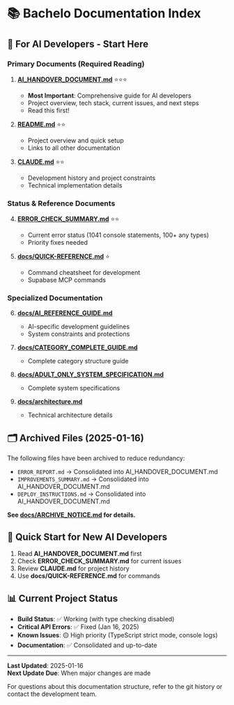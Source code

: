 # 📚 Bachelo Documentation Index

## 🎯 For AI Developers - Start Here

### Primary Documents (Required Reading)
1. **[AI_HANDOVER_DOCUMENT.md](./AI_HANDOVER_DOCUMENT.md)** ⭐⭐⭐
   - **Most Important**: Comprehensive guide for AI developers
   - Project overview, tech stack, current issues, and next steps
   - Read this first!

2. **[README.md](./README.md)** ⭐⭐
   - Project overview and quick setup
   - Links to all other documentation

3. **[CLAUDE.md](./CLAUDE.md)** ⭐⭐
   - Development history and project constraints
   - Technical implementation details

### Status & Reference Documents
4. **[ERROR_CHECK_SUMMARY.md](./ERROR_CHECK_SUMMARY.md)** ⭐⭐
   - Current error status (1041 console statements, 100+ any types)
   - Priority fixes needed

5. **[docs/QUICK-REFERENCE.md](./docs/QUICK-REFERENCE.md)** ⭐
   - Command cheatsheet for development
   - Supabase MCP commands

### Specialized Documentation
6. **[docs/AI_REFERENCE_GUIDE.md](./docs/AI_REFERENCE_GUIDE.md)**
   - AI-specific development guidelines
   - System constraints and protections

7. **[docs/CATEGORY_COMPLETE_GUIDE.md](./docs/CATEGORY_COMPLETE_GUIDE.md)**
   - Complete category structure guide

8. **[docs/ADULT_ONLY_SYSTEM_SPECIFICATION.md](./docs/ADULT_ONLY_SYSTEM_SPECIFICATION.md)**
   - Complete system specifications

9. **[docs/architecture.md](./docs/architecture.md)**
   - Technical architecture details

## 🗂️ Archived Files (2025-01-16)

The following files have been archived to reduce redundancy:
- `ERROR_REPORT.md` → Consolidated into AI_HANDOVER_DOCUMENT.md
- `IMPROVEMENTS_SUMMARY.md` → Consolidated into AI_HANDOVER_DOCUMENT.md  
- `DEPLOY_INSTRUCTIONS.md` → Consolidated into AI_HANDOVER_DOCUMENT.md

**See [docs/ARCHIVE_NOTICE.md](./docs/ARCHIVE_NOTICE.md) for details.**

## 🚀 Quick Start for New AI Developers

1. Read **AI_HANDOVER_DOCUMENT.md** first
2. Check **ERROR_CHECK_SUMMARY.md** for current issues
3. Review **CLAUDE.md** for project history
4. Use **docs/QUICK-REFERENCE.md** for commands

## 📊 Current Project Status

- **Build Status**: ✅ Working (with type checking disabled)
- **Critical API Errors**: ✅ Fixed (Jan 16, 2025)
- **Known Issues**: 🟡 High priority (TypeScript strict mode, console logs)
- **Documentation**: ✅ Consolidated and up-to-date

---

**Last Updated**: 2025-01-16  
**Next Update Due**: When major changes are made

For questions about this documentation structure, refer to the git history or contact the development team.